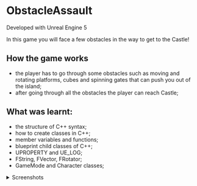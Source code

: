 # ObstacleAssault

Developed with Unreal Engine 5

In this game you will face a few obstacles in the way to get to the Castle!

## How the game works

- the player has to go through some obstacles such as moving and rotating platforms, cubes and spinning gates that can push you out of the island;
- after going through all the obstacles the player can reach Castle;

## What was learnt:

- the structure of C++ syntax;
- how to create classes in C++;
- member variables and functions;
- blueprint child classes of C++;
- UPROPERTY and UE_LOG;
- FString, FVector, FRotator;
- GameMode and Character classes;

<details>
  <summary>Screenshots</summary>
  
  ![image](https://user-images.githubusercontent.com/27180625/221463427-e6475e08-0f15-42a1-ab80-a7056f40219c.png)

  ![image](https://user-images.githubusercontent.com/27180625/221463493-597e446d-2277-4617-b339-9e750fe77974.png)

  ![image](https://user-images.githubusercontent.com/27180625/221463603-0b937923-716c-480c-b156-ac84ef7ed3e7.png)

  ![image](https://user-images.githubusercontent.com/27180625/221463654-165b9bc2-db30-47e7-aada-b58471cfff78.png)

  ![image](https://user-images.githubusercontent.com/27180625/221463341-bc440820-39d2-47e1-903a-ce8aab74f3f2.png)
</details>


